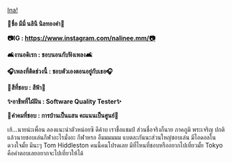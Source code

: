 [Ina!](Images/ina.jpg)

**🤍ชื่อ มีมี่ นลินี นิลทองคำ🤍**

**📷IG : https://www.instagram.com/nalinee.mm/📷**

**🛋งานอดิเรก : ชอบนอนกับฟังเพลง🛋**

**🎧เพลงที่ติดช่วงนี้ : ชอบตัวเองตอนอยู๋กับเธอ🎧**

**🎨สีที่ชอบ : สีฟ้า🎨**

**✨อาชีพที่ใฝ่ฝัน : Software Quality Tester✨**

**🧸คำคมที่ชอบ : การบ้านเป็นแสน คะแนนเป็นศูนย์🧸**

เฮ้...นายน่ะเพื่อน ลองแนะนำตัวหน่อยซิ
ดีค้าบ เราชื่อแชมป์ ส่วนชื่อจริงก็นาย ภาคภูมิ พระเจริญ
ปกติแล้วนายชอบเล่นกีฬาอะไรมั่งอะ
กีฬาหรอ อืมมมมมม แบตละกันนะส่วนใหญ่ชอบเล่น
มีไอดอลในดวงใจมั้ย
มีนะๆ Tom Hiddleston คนนี้คนโปรดเลย
มีที่ไหนที่ชอบหรืออยากไปเที่ยวมั้ย
Tokyo คือคำตอบเลยอยากจะไปเที่ยวให้ได้
